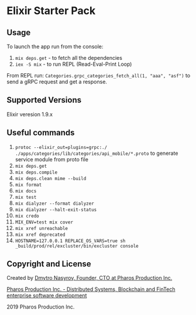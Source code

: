 # Elixir Starter Pack

## Usage

To launch the app run from the console:
1. `mix deps.get` - to fetch all the dependencies
2. `iex -S mix` - to run REPL (Read-Eval-Print Loop)

From REPL run:
`Categories.grpc_categories_fetch_all(1, "aaa", "asf")`
to send a gRPC request and get a response.

## Supported Versions

Elixir veresion 1.9.x

## Useful commands

1. `protoc --elixir_out=plugins=grpc:./ ./apps/categories/lib/categories/api_mobile/*.proto` to generate service module from proto file
2. `mix deps.get`
3. `mix deps.compile`
4. `mix deps.clean mime --build`
5. `mix format`
6. `mix docs`
7. `mix test`
8. `mix dialyzer --format dialyzer`
9. `mix dialyzer --halt-exit-status`
10. `mix credo`
11. `MIX_ENV=test mix cover`
12. `mix xref unreachable`
13. `mix xref deprecated`
14. `HOSTNAME=127.0.0.1 REPLACE_OS_VARS=true sh _build/prod/rel/excluster/bin/excluster console`

## Copyright and License

Created by [Dmytro Nasyrov, Founder, CTO at Pharos Production Inc.](https://www.linkedin.com/in/dmytro-nasyrov/)

[Pharos Production Inc. - Distributed Systems, Blockchain and FinTech enterprise software development](https://pharosproduction.com)

2019 Pharos Production Inc.